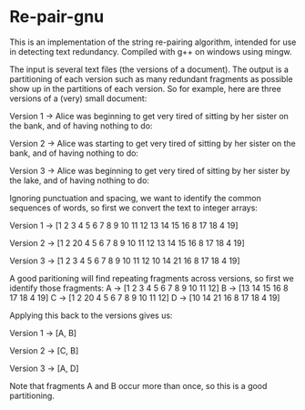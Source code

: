 Re-pair-gnu
===========

This is an implementation of the string re-pairing algorithm, intended for use in detecting text redundancy. Compiled with g++ on windows using mingw.

The input is several text files (the versions of a document). The output is a partitioning of each version such as many redundant fragments as possible show up in the partitions of each version. So for example, here are three versions of a (very) small document:

Version 1 -> Alice was beginning to get very tired of sitting by her sister on the bank, and of having nothing to do:

Version 2 -> Alice was starting to get very tired of sitting by her sister on the bank, and of having nothing to do:

Version 3 -> Alice was beginning to get very tired of sitting by her sister by the lake, and of having nothing to do:

Ignoring punctuation and spacing, we want to identify the common sequences of words, so first we convert the text to integer arrays:

Version 1 -> [1 2 3 4 5 6 7 8 9 10 11 12 13 14 15 16 8 17 18 4 19]

Version 2 -> [1 2 20 4 5 6 7 8 9 10 11 12 13 14 15 16 8 17 18 4 19]

Version 3 -> [1 2 3 4 5 6 7 8 9 10 11 12 10 14 21 16 8 17 18 4 19]

A good paritioning will find repeating fragments across versions, so first we identify those fragments:
A -> [1 2 3 4 5 6 7 8 9 10 11 12]
B -> [13 14 15 16 8 17 18 4 19]
C -> [1 2 20 4 5 6 7 8 9 10 11 12]
D -> [10 14 21 16 8 17 18 4 19]

Applying this back to the versions gives us:

Version 1 -> [A, B]

Version 2 -> [C, B]

Version 3 -> [A, D]

Note that fragments A and B occur more than once, so this is a good partitioning. 